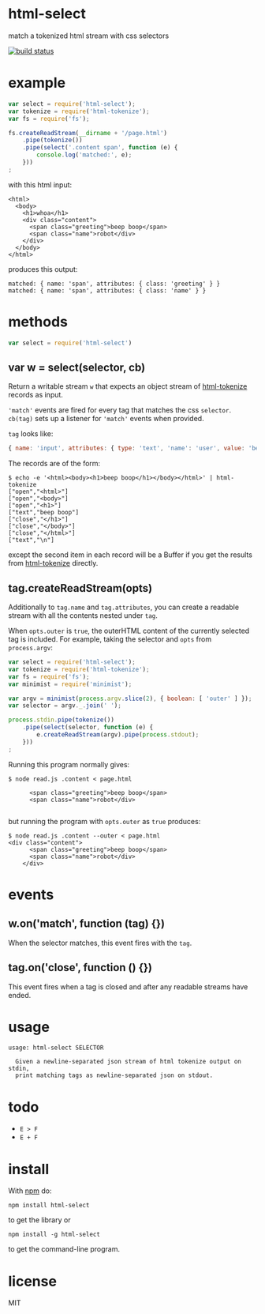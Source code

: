 # html-select

match a tokenized html stream with css selectors

[![build status](https://secure.travis-ci.org/substack/html-select.png)](http://travis-ci.org/substack/html-select)

# example

``` js
var select = require('html-select');
var tokenize = require('html-tokenize');
var fs = require('fs');

fs.createReadStream(__dirname + '/page.html')
    .pipe(tokenize())
    .pipe(select('.content span', function (e) {
        console.log('matched:', e);
    }))
;
```

with this html input:

```
<html>
  <body>
    <h1>whoa</h1>
    <div class="content">
      <span class="greeting">beep boop</span>
      <span class="name">robot</div>
    </div>
  </body>
</html>
```

produces this output:

```
matched: { name: 'span', attributes: { class: 'greeting' } }
matched: { name: 'span', attributes: { class: 'name' } }
```

# methods

``` js
var select = require('html-select')
```

## var w = select(selector, cb)

Return a writable stream `w` that expects an object stream of
[html-tokenize](https://npmjs.org/package/html-tokenize) records as input.

`'match'` events are fired for every tag that matches the css `selector`.
`cb(tag)` sets up a listener for `'match'` events when provided.

`tag` looks like:

``` js
{ name: 'input', attributes: { type: 'text', 'name': 'user', value: 'beep' } }
```

The records are of the form:

```
$ echo -e '<html><body><h1>beep boop</h1></body></html>' | html-tokenize 
["open","<html>"]
["open","<body>"]
["open","<h1>"]
["text","beep boop"]
["close","</h1>"]
["close","</body>"]
["close","</html>"]
["text","\n"]
```

except the second item in each record will be a Buffer if you get the results
from [html-tokenize](https://npmjs.org/package/html-tokenize) directly.

## tag.createReadStream(opts)

Additionally to `tag.name` and `tag.attributes`, you can create a readable
stream with all the contents nested under `tag`.

When `opts.outer` is `true`, the outerHTML content of the currently selected tag
is included. For example, taking the selector and `opts` from `process.argv`:

``` js
var select = require('html-select');
var tokenize = require('html-tokenize');
var fs = require('fs');
var minimist = require('minimist');

var argv = minimist(process.argv.slice(2), { boolean: [ 'outer' ] });
var selector = argv._.join(' ');

process.stdin.pipe(tokenize())
    .pipe(select(selector, function (e) {
        e.createReadStream(argv).pipe(process.stdout);
    }))
;
```

Running this program normally gives:

```
$ node read.js .content < page.html

      <span class="greeting">beep boop</span>
      <span class="name">robot</div>
    
```

but running the program with `opts.outer` as `true` produces:

```
$ node read.js .content --outer < page.html
<div class="content">
      <span class="greeting">beep boop</span>
      <span class="name">robot</div>
    </div>
```

# events

## w.on('match', function (tag) {})

When the selector matches, this event fires with the `tag`.

## tag.on('close', function () {})

This event fires when a tag is closed and after any readable streams have ended.

# usage

```
usage: html-select SELECTOR

  Given a newline-separated json stream of html tokenize output on stdin,
  print matching tags as newline-separated json on stdout.

```

# todo

* `E > F`
* `E + F`

# install

With [npm](https://npmjs.org) do:

```
npm install html-select
```

to get the library or

```
npm install -g html-select
```

to get the command-line program.

# license

MIT
